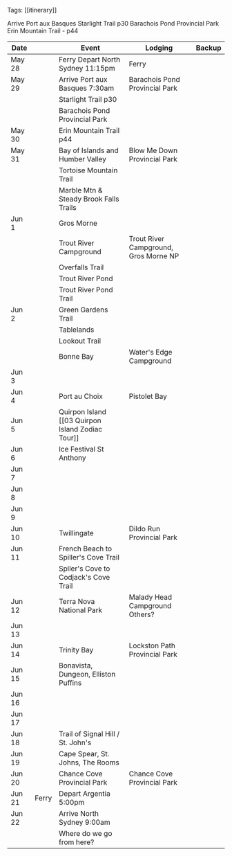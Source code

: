 
Tags: [[itinerary]]

Arrive Port aux Basques
Starlight Trail p30
Barachois Pond Provincial Park
Erin Mountain Trail - p44



| Date   |        | Event                             | Lodging | Backup |
| ------ |--------| ----------------------------------|-----------|-----------|
| May 28 |        | Ferry Depart North Sydney 11:15pm | Ferry   |
| May 29 |        | Arrive Port aux Basques 7:30am    | Barachois Pond Provincial Park||
|        |        | Starlight Trail p30               |
|        |        | Barachois Pond Provincial Park    | 
| May 30 |        | Erin Mountain Trail p44           |
| May 31 |        | Bay of Islands and Humber Valley  | Blow Me Down Provincial Park||
|        |        | Tortoise Mountain Trail           |
|        |        | Marble Mtn & Steady Brook Falls Trails |
| Jun 1  |        | Gros Morne                        |
|        |        | Trout River Campground            | Trout River Campground, Gros Morne NP
|        |        | Overfalls Trail
|        |        | Trout River Pond                  ||
|        |        | Trout River Pond Trail            |
| Jun 2  |        | Green Gardens Trail                |
|        |        | Tablelands                        |
|        |        | Lookout Trail                     |
|        |        | Bonne Bay                         | Water's Edge Campground
| Jun 3  |        |                                   |
| Jun 4  |        | Port au Choix                     | Pistolet Bay
| Jun 5  |        | Quirpon Island [[03 Quirpon Island Zodiac Tour]]                |
| Jun 6  |        | Ice Festival St Anthony           |
| Jun 7  |        |                           |
| Jun 8  |        |                           |
| Jun 9  |        |                           |
| Jun 10 |        | Twillingate                       | Dildo Run Provincial Park
| Jun 11 |        | French Beach to Spiller's Cove Trail                                  |
|        |        | Spller's Cove to Codjack's Cove Trail
| Jun 12 |        | Terra Nova National Park          | Malady Head Campground Others?
| Jun 13 |        |                                   |
| Jun 14 |        | Trinity Bay                       | Lockston Path Provincial Park 
| Jun 15 |        | Bonavista, Dungeon, Elliston Puffins |
| Jun 16 |        |                                   |
| Jun 17 |        |                                   |
| Jun 18 |        | Trail of Signal Hill / St. John's |
| Jun 19 |        | Cape Spear, St. Johns, The Rooms  |
| Jun 20 |        | Chance Cove Provincial Park       | Chance Cove Provincial Park
| Jun 21 | Ferry  | Depart Argentia 5:00pm            |
| Jun 22 |        | Arrive North Sydney 9:00am        |
|        |        | Where do we go from here?         |

